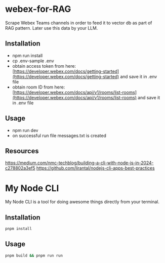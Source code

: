 # webex-for-RAG

Scrape Webex Teams channels in order to feed it to vector db as part of RAG pattern. Later use this data by your LLM.

## Installation

- npm run install
- cp .env-sample .env
- obtain access token from here: [https://developer.webex.com/docs/getting-started](https://developer.webex.com/docs/getting-started) and save it in .env file
- obtain room ID from here: [https://developer.webex.com/docs/api/v1/rooms/list-rooms](https://developer.webex.com/docs/api/v1/rooms/list-rooms) and save it in .env file

## Usage

- npm run dev
- on successful run file messages.txt is created

## Resources

https://medium.com/nmc-techblog/building-a-cli-with-node-js-in-2024-c278802a3ef5
https://github.com/lirantal/nodejs-cli-apps-best-practices

# My Node CLI

My Node CLI is a tool for doing awesome things directly from your terminal.

## Installation

```bash
pnpm install
```

## Usage

```bash
pnpm build && pnpm run run
```
